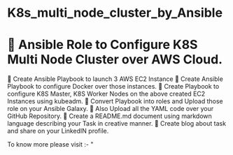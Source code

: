 # K8s_multi_node_cluster_by_Ansible

# 📌 Ansible Role to Configure K8S Multi Node Cluster over AWS Cloud.
🔅 Create Ansible Playbook to launch 3 AWS EC2 Instance
🔅 Create Ansible Playbook to configure Docker over those instances.
🔅 Create Playbook to configure K8S Master, K8S Worker Nodes on the above created EC2 Instances using kubeadm.
🔅 Convert Playbook into roles and Upload those role on your Ansible Galaxy. 
🔅 Also Upload all the YAML code over your GitHub Repository.
🔅 Create a README.md document using markdown language describing your Task in creative manner. 
🔅 Create blog about task and share on your LinkedIN profile.

To know more please visit :-
"
